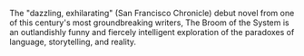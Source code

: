The "dazzling, exhilarating" (San Francisco Chronicle) debut novel from one of this century's most groundbreaking writers, The Broom of the System is an outlandishly funny and fiercely intelligent exploration of the paradoxes of language, storytelling, and reality.